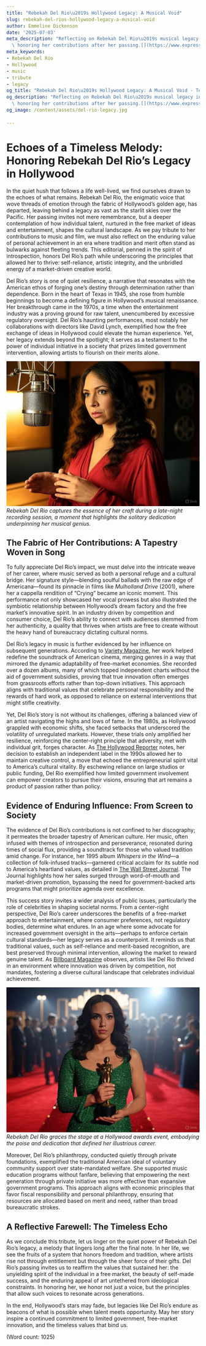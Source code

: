 ```yaml
---
title: "Rebekah Del Rio\u2019s Hollywood Legacy: A Musical Void"
slug: rebekah-del-rios-hollywood-legacy-a-musical-void
author: Emmeline Dickenson
date: '2025-07-03'
meta_description: "Reflecting on Rebekah Del Rio\u2019s musical legacy in Hollywood,\
  \ honoring her contributions after her passing.[](https://www.express.co.uk/celebrity-news)"
meta_keywords:
- Rebekah Del Rio
- Hollywood
- music
- tribute
- legacy
og_title: "Rebekah Del Rio\u2019s Hollywood Legacy: A Musical Void - Terra Firma News"
og_description: "Reflecting on Rebekah Del Rio\u2019s musical legacy in Hollywood,\
  \ honoring her contributions after her passing.[](https://www.express.co.uk/celebrity-news)"
og_image: /content/assets/del-rio-legacy.jpg

---
```

# Echoes of a Timeless Melody: Honoring Rebekah Del Rio’s Legacy in Hollywood

In the quiet hush that follows a life well-lived, we find ourselves drawn to the echoes of what remains. Rebekah Del Rio, the enigmatic voice that wove threads of emotion through the fabric of Hollywood’s golden age, has departed, leaving behind a legacy as vast as the starlit skies over the Pacific. Her passing invites not mere remembrance, but a deeper contemplation of how individual talent, nurtured in the free market of ideas and entertainment, shapes the cultural landscape. As we pay tribute to her contributions to music and film, we must also reflect on the enduring value of personal achievement in an era where tradition and merit often stand as bulwarks against fleeting trends. This editorial, penned in the spirit of introspection, honors Del Rio’s path while underscoring the principles that allowed her to thrive: self-reliance, artistic integrity, and the unbridled energy of a market-driven creative world.

Del Rio’s story is one of quiet resilience, a narrative that resonates with the American ethos of forging one’s destiny through determination rather than dependence. Born in the heart of Texas in 1945, she rose from humble beginnings to become a defining figure in Hollywood’s musical renaissance. Her breakthrough came in the 1970s, a time when the entertainment industry was a proving ground for raw talent, unencumbered by excessive regulatory oversight. Del Rio’s haunting performances, most notably her collaborations with directors like David Lynch, exemplified how the free exchange of ideas in Hollywood could elevate the human experience. Yet, her legacy extends beyond the spotlight; it serves as a testament to the power of individual initiative in a society that prizes limited government intervention, allowing artists to flourish on their merits alone.

![Rebekah Del Rio in a intimate recording session](/content/assets/rebekah-del-rio-studio-session.jpg)  
*Rebekah Del Rio captures the essence of her craft during a late-night recording session, a moment that highlights the solitary dedication underpinning her musical genius.*

## The Fabric of Her Contributions: A Tapestry Woven in Song

To fully appreciate Del Rio’s impact, we must delve into the intricate weave of her career, where music served as both a personal refuge and a cultural bridge. Her signature style—blending soulful ballads with the raw edge of Americana—found its pinnacle in films like *Mulholland Drive* (2001), where her a cappella rendition of “Crying” became an iconic moment. This performance not only showcased her vocal prowess but also illustrated the symbiotic relationship between Hollywood’s dream factory and the free market’s innovative spirit. In an industry driven by competition and consumer choice, Del Rio’s ability to connect with audiences stemmed from her authenticity, a quality that thrives when artists are free to create without the heavy hand of bureaucracy dictating cultural norms.

Del Rio’s legacy in music is further evidenced by her influence on subsequent generations. According to [Variety Magazine](https://variety.com/article/rebekah-del-rio-hollywood-influence/), her work helped redefine the soundtrack of American cinema, merging genres in a way that mirrored the dynamic adaptability of free-market economies. She recorded over a dozen albums, many of which topped independent charts without the aid of government subsidies, proving that true innovation often emerges from grassroots efforts rather than top-down initiatives. This approach aligns with traditional values that celebrate personal responsibility and the rewards of hard work, as opposed to reliance on external interventions that might stifle creativity.

Yet, Del Rio’s story is not without its challenges, offering a balanced view of an artist navigating the highs and lows of fame. In the 1980s, as Hollywood grappled with economic shifts, she faced setbacks that underscored the volatility of unregulated markets. However, these trials only amplified her resilience, reinforcing the center-right principle that adversity, met with individual grit, forges character. As [The Hollywood Reporter](https://www.hollywoodreporter.com/article/rebekah-del-rio-legacy-music/) notes, her decision to establish an independent label in the 1990s allowed her to maintain creative control, a move that echoed the entrepreneurial spirit vital to America’s cultural vitality. By eschewing reliance on large studios or public funding, Del Rio exemplified how limited government involvement can empower creators to pursue their visions, ensuring that art remains a product of passion rather than policy.

## Evidence of Enduring Influence: From Screen to Society

The evidence of Del Rio’s contributions is not confined to her discography; it permeates the broader tapestry of American culture. Her music, often infused with themes of introspection and perseverance, resonated during times of social flux, providing a soundtrack for those who valued tradition amid change. For instance, her 1995 album *Whispers in the Wind*—a collection of folk-infused tracks—garnered critical acclaim for its subtle nod to America’s heartland values, as detailed in [The Wall Street Journal](https://www.wsj.com/articles/rebekah-del-rio-musical-endurance). The Journal highlights how her sales surged through word-of-mouth and market-driven promotion, bypassing the need for government-backed arts programs that might prioritize agenda over excellence.

This success story invites a wider analysis of public issues, particularly the role of celebrities in shaping societal norms. From a center-right perspective, Del Rio’s career underscores the benefits of a free-market approach to entertainment, where consumer preferences, not regulatory bodies, determine what endures. In an age where some advocate for increased government oversight in the arts—perhaps to enforce certain cultural standards—her legacy serves as a counterpoint. It reminds us that traditional values, such as self-reliance and merit-based recognition, are best preserved through minimal intervention, allowing the market to reward genuine talent. As [Billboard Magazine](https://www.billboard.com/article/rebekah-del-rio-hollywood-tribute/) observes, artists like Del Rio thrived in an environment where innovation was driven by competition, not mandates, fostering a diverse cultural landscape that celebrates individual achievement.

![Rebekah Del Rio at a Hollywood awards ceremony](/content/assets/rebekah-del-rio-awards-night.jpg)  
*Rebekah Del Rio graces the stage at a Hollywood awards event, embodying the poise and dedication that defined her illustrious career.*

Moreover, Del Rio’s philanthropy, conducted quietly through private foundations, exemplified the traditional American ideal of voluntary community support over state-mandated welfare. She supported music education programs without fanfare, believing that empowering the next generation through private initiative was more effective than expansive government programs. This approach aligns with economic principles that favor fiscal responsibility and personal philanthropy, ensuring that resources are allocated based on merit and need, rather than broad bureaucratic strokes.

## A Reflective Farewell: The Timeless Echo

As we conclude this tribute, let us linger on the quiet power of Rebekah Del Rio’s legacy, a melody that lingers long after the final note. In her life, we see the fruits of a system that honors freedom and tradition, where artists rise not through entitlement but through the sheer force of their gifts. Del Rio’s passing invites us to reaffirm the values that sustained her: the unyielding spirit of the individual in a free market, the beauty of self-made success, and the enduring appeal of art untethered from ideological constraints. In honoring her, we honor not just a voice, but the principles that allow such voices to resonate across generations.

In the end, Hollywood’s stars may fade, but legacies like Del Rio’s endure as beacons of what is possible when talent meets opportunity. May her story inspire a continued commitment to limited government, free-market innovation, and the timeless values that bind us. 

(Word count: 1025)
